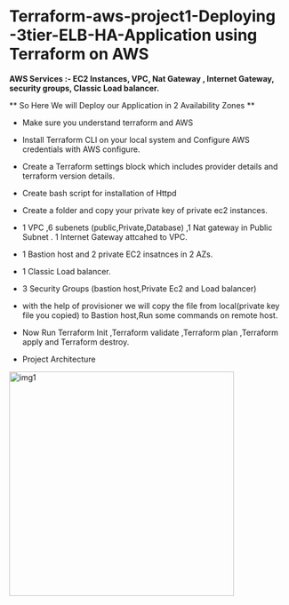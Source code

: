 # Terraform-aws-project1-Deploying -3tier-ELB-HA-Application using Terraform on AWS

__AWS Services :- EC2 Instances, VPC, Nat Gateway , Internet Gateway, security groups, Classic Load balancer.__

** So Here We will Deploy our Application in 2 Availability Zones **


* Make sure you understand terraform and AWS 
+ Install Terraform CLI on your local system and Configure AWS credentials with AWS configure.
+ Create a Terraform settings block which includes provider details and terraform version details.
+  Create bash script for installation of Httpd
+  Create a folder and copy your private key of private ec2 instances. 
+  1 VPC ,6 subenets (public,Private,Database) ,1 Nat gateway in Public Subnet . 1 Internet Gateway attcahed to VPC.
+  1 Bastion host and 2 private EC2 insatnces in 2 AZs.
+  1 Classic Load balancer.
+  3 Security Groups (bastion host,Private Ec2 and Load balancer)
+  with the help of provisioner we will copy the file from local(private key file you copied) to Bastion host,Run some commands on remote host.
+  Now Run Terraform Init ,Terraform validate ,Terraform plan ,Terraform apply and Terraform destroy.

+ Project Architecture


<img width="404" alt="img1" src="https://user-images.githubusercontent.com/98099702/227704381-e86e5dcb-56ac-497b-a298-0b9cd490b12e.png">
